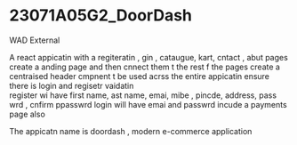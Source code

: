 # 23071A05G2_DoorDash
WAD External 


A react appicatin with a regiteratin , gin , cataugue, kart, cntact , abut pages 
create a anding page and then cnnect them t the rest f the pages 
create a centraised header cmpnent t be used acrss the entire appicatin
ensure there is login and regisetr vaidatin  
register wi have first name, ast name, emai, mibe , pincde, address, pass wrd , cnfirm ppasswrd
login will have emai and passwrd
incude a payments page also

The appicatn name is doordash , modern e-commerce application 